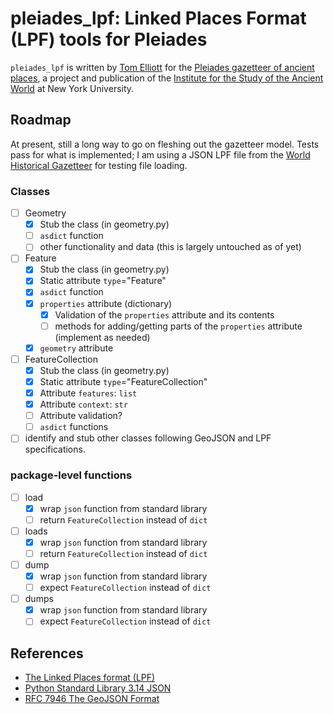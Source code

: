 # pleiades_lpf: Linked Places Format (LPF) tools for Pleiades

`pleiades_lpf` is written by [Tom Elliott](https://isaw.nyu.edu/people/staff/tom-elliott) for the [Pleiades gazetteer of ancient places](https://pleiades.stoa.org), a project and publication of the [Institute for the Study of the Ancient World](https://isaw.nyu.edu) at New York University. 

## Roadmap 

At present, still a long way to go on fleshing out the gazetteer model. Tests pass for what is implemented; I am using a JSON LPF file from the [World Historical Gazetteer](https://whgazetteer.org/) for testing file loading.

### Classes

- [ ] Geometry
    - [x] Stub the class (in geometry.py)
    - [ ] `asdict` function
    - [ ] other functionality and data (this is largely untouched as of yet)

- [ ] Feature
    - [x] Stub the class (in geometry.py)
    - [x] Static attribute `type`="Feature" 
    - [x] `asdict` function
    - [x] `properties` attribute (dictionary)
        - [x] Validation of the `properties` attribute and its contents
        - [ ] methods for adding/getting parts of the `properties` attribute (implement as needed)
    - [x] `geometry` attribute

- [ ] FeatureCollection
    - [x] Stub the class (in geometry.py)
    - [x] Static attribute `type`="FeatureCollection" 
    - [x] Attribute `features`: `list`
    - [x] Attribute `context`: `str`
    - [ ] Attribute validation?
    - [ ] `asdict` functions

- [ ] identify and stub other classes following GeoJSON and LPF specifications.

### package-level functions

- [ ] load
    - [x] wrap `json` function from standard library
    - [ ] return `FeatureCollection` instead of `dict`
- [ ] loads
    - [x] wrap `json` function from standard library
    - [ ] return `FeatureCollection` instead of `dict`
- [ ] dump
    - [x] wrap `json` function from standard library
    - [ ] expect `FeatureCollection` instead of `dict`
- [ ] dumps
    - [x] wrap `json` function from standard library
    - [ ] expect `FeatureCollection` instead of `dict`

## References

- [The Linked Places format (LPF)](https://github.com/LinkedPasts/linked-places-format?tab=readme-ov-file)
- [Python Standard Library 3.14 JSON](https://github.com/python/cpython/blob/3.14/Lib/json/__init__.py)
- [RFC 7946 The GeoJSON Format](https://datatracker.ietf.org/doc/html/rfc7946)
